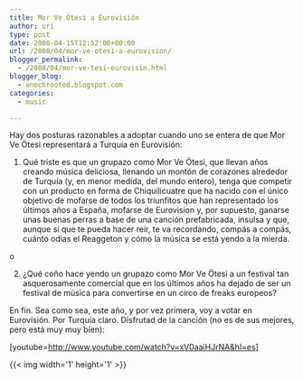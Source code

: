 ```yaml
---
title: Mor Ve Ötesi a Eurovisión
author: uri
type: post
date: 2008-04-15T12:52:00+00:00
url: /2008/04/mor-ve-otesi-a-eurovision/
blogger_permalink:
  - /2008/04/mor-ve-tesi-eurovisin.html
blogger_blog:
  - enochrooted.blogspot.com
categories:
  - music

---
```

Hay dos posturas razonables a adoptar cuando uno se entera de que Mor Ve Ötesi representará a Turquía en Eurovisión:

1) Qué triste es que un grupazo como Mor Ve Ötesi, que llevan años creando música deliciosa, llenando un montón de corazones alrededor de Turquía (y, en menor medida, del mundo entero), tenga que competir con un producto en forma de Chiquilicuatre que ha nacido con el único objetivo de mofarse de todos los triunfitos que han representado los últimos años a España, mofarse de Eurovision y, por supuesto, ganarse unas buenas perras a base de una canción prefabricada, insulsa y que, aunque sí que te pueda hacer reír, te va recordando, compás a compás, cuánto odias el Reaggeton y cómo la música se está yendo a la mierda.

o

2) ¿Qué coño hace yendo un grupazo como Mor Ve Ötesi a un festival tan asquerosamente comercial que en los últimos años ha dejado de ser un festival de música para convertirse en un circo de freaks europeos?

En fin. Sea como sea, este año, y por vez primera, voy a votar en Eurovisión. Por Turquía claro. Disfrutad de la canción (no es de sus mejores, pero está muy muy bien):

[youtube=http://www.youtube.com/watch?v=xV0aaiHJrNA&hl=es] 

<div class="blogger-post-footer">
  {{< img width='1' height='1' >}}
</div>
